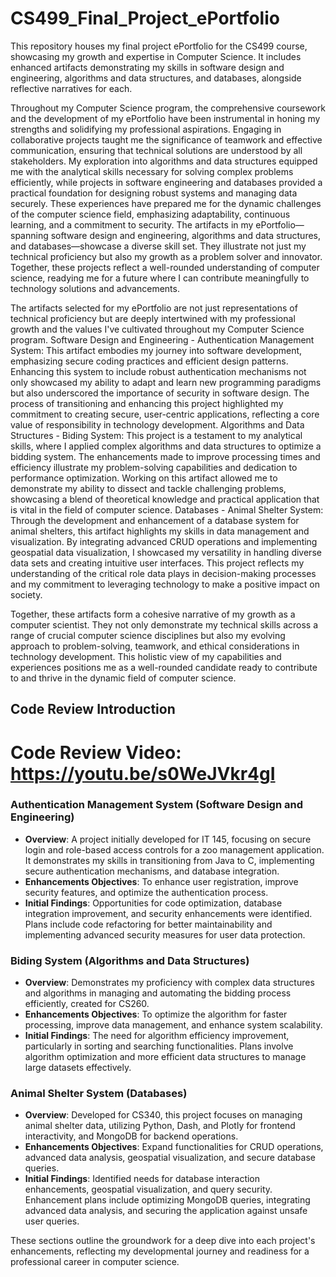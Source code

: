 # CS499_Final_Project_ePortfolio
This repository houses my final project ePortfolio for the CS499 course, showcasing my growth and expertise in Computer Science. It includes enhanced artifacts demonstrating my skills in software design and engineering, algorithms and data structures, and databases, alongside reflective narratives for each.

Throughout my Computer Science program, the comprehensive coursework and the development of my ePortfolio have been instrumental in honing my strengths and solidifying my professional aspirations. Engaging in collaborative projects taught me the significance of teamwork and effective communication, ensuring that technical solutions are understood by all stakeholders. My exploration into algorithms and data structures equipped me with the analytical skills necessary for solving complex problems efficiently, while projects in software engineering and databases provided a practical foundation for designing robust systems and managing data securely. These experiences have prepared me for the dynamic challenges of the computer science field, emphasizing adaptability, continuous learning, and a commitment to security.
The artifacts in my ePortfolio—spanning software design and engineering, algorithms and data structures, and databases—showcase a diverse skill set. They illustrate not just my technical proficiency but also my growth as a problem solver and innovator. Together, these projects reflect a well-rounded understanding of computer science, readying me for a future where I can contribute meaningfully to technology solutions and advancements.



The artifacts selected for my ePortfolio are not just representations of technical proficiency but are deeply intertwined with my professional growth and the values I've cultivated throughout my Computer Science program.
Software Design and Engineering - Authentication Management System: This artifact embodies my journey into software development, emphasizing secure coding practices and efficient design patterns. Enhancing this system to include robust authentication mechanisms not only showcased my ability to adapt and learn new programming paradigms but also underscored the importance of security in software design. The process of transitioning and enhancing this project highlighted my commitment to creating secure, user-centric applications, reflecting a core value of responsibility in technology development.
Algorithms and Data Structures - Biding System: This project is a testament to my analytical skills, where I applied complex algorithms and data structures to optimize a bidding system. The enhancements made to improve processing times and efficiency illustrate my problem-solving capabilities and dedication to performance optimization. Working on this artifact allowed me to demonstrate my ability to dissect and tackle challenging problems, showcasing a blend of theoretical knowledge and practical application that is vital in the field of computer science.
Databases - Animal Shelter System: Through the development and enhancement of a database system for animal shelters, this artifact highlights my skills in data management and visualization. By integrating advanced CRUD operations and implementing geospatial data visualization, I showcased my versatility in handling diverse data sets and creating intuitive user interfaces. This project reflects my understanding of the critical role data plays in decision-making processes and my commitment to leveraging technology to make a positive impact on society.

Together, these artifacts form a cohesive narrative of my growth as a computer scientist. They not only demonstrate my technical skills across a range of crucial computer science disciplines but also my evolving approach to problem-solving, teamwork, and ethical considerations in technology development. This holistic view of my capabilities and experiences positions me as a well-rounded candidate ready to contribute to and thrive in the dynamic field of computer science.


## Code Review Introduction
# Code Review Video: https://youtu.be/s0WeJVkr4gI

### Authentication Management System (Software Design and Engineering)
- **Overview**: A project initially developed for IT 145, focusing on secure login and role-based access controls for a zoo management application. It demonstrates my skills in transitioning from Java to C, implementing secure authentication mechanisms, and database integration.
- **Enhancements Objectives**: To enhance user registration, improve security features, and optimize the authentication process.
- **Initial Findings**: Opportunities for code optimization, database integration improvement, and security enhancements were identified. Plans include code refactoring for better maintainability and implementing advanced security measures for user data protection.

### Biding System (Algorithms and Data Structures)
- **Overview**: Demonstrates my proficiency with complex data structures and algorithms in managing and automating the bidding process efficiently, created for CS260.
- **Enhancements Objectives**: To optimize the algorithm for faster processing, improve data management, and enhance system scalability.
- **Initial Findings**: The need for algorithm efficiency improvement, particularly in sorting and searching functionalities. Plans involve algorithm optimization and more efficient data structures to manage large datasets effectively.

### Animal Shelter System (Databases)
- **Overview**: Developed for CS340, this project focuses on managing animal shelter data, utilizing Python, Dash, and Plotly for frontend interactivity, and MongoDB for backend operations.
- **Enhancements Objectives**: Expand functionalities for CRUD operations, advanced data analysis, geospatial visualization, and secure database queries.
- **Initial Findings**: Identified needs for database interaction enhancements, geospatial visualization, and query security. Enhancement plans include optimizing MongoDB queries, integrating advanced data analysis, and securing the application against unsafe user queries.

These sections outline the groundwork for a deep dive into each project's enhancements, reflecting my developmental journey and readiness for a professional career in computer science.
